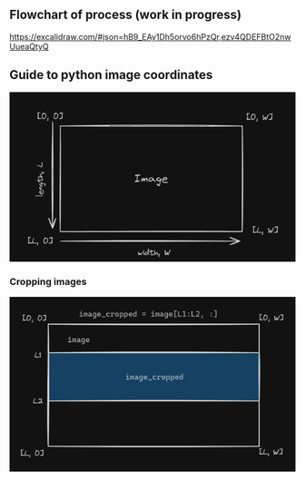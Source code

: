## Flowchart of process (work in progress)
https://excalidraw.com/#json=hB9_EAy1Dh5orvo6hPzQr,ezv4QDEFBtO2nwUueaQtyQ


## Guide to python image coordinates

![Alt text](images\image_coordinates.png)

### Cropping images
![Alt text](images\slice_images.png)